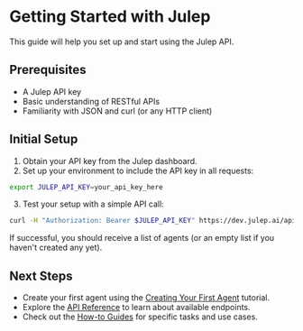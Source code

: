 # Getting Started with Julep

This guide will help you set up and start using the Julep API.

## Prerequisites

- A Julep API key
- Basic understanding of RESTful APIs
- Familiarity with JSON and curl (or any HTTP client)

## Initial Setup

1. Obtain your API key from the Julep dashboard.
2. Set up your environment to include the API key in all requests:

```bash
export JULEP_API_KEY=your_api_key_here
```

3. Test your setup with a simple API call:

```bash
curl -H "Authorization: Bearer $JULEP_API_KEY" https://dev.julep.ai/api/agents
```

If successful, you should receive a list of agents (or an empty list if you haven't created any yet).

## Next Steps

- Create your first agent using the [Creating Your First Agent](../tutorials/creating_your_first_agent.md) tutorial.
- Explore the [API Reference](../reference/api_endpoints/) to learn about available endpoints.
- Check out the [How-to Guides](../how-to-guides/) for specific tasks and use cases.
